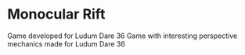 # Monocular Rift
Game developed for Ludum Dare 36
Game with interesting perspective mechanics made for Ludum Dare 36
